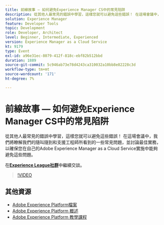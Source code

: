 ```yaml
---
title: 前線故事 — 如何避免Experience Manager CS中的常見陷阱
description: 從其他人最常見的錯誤中學習，這樣您就可以避免這些錯誤！ 在這場會議中，我們將瞭解我們的隨叫隨到和支援工程師所看到的一些常見問題，並討論最佳實務，以確保您在自己的Adobe Experience Manager as a Cloud Service實施中能夠避免這些問題。
solution: Experience Manager
feature: Developer Tools
topic: Development
role: Developer, Architect
level: Beginner, Intermediate, Experienced
version: Experience Manager as a Cloud Service
kt: 9179
type: Event
exl-id: a96e31ec-8079-412f-818c-ebf82b512bbd
duration: 1889
source-git-commit: 5c946ab73e78d4243ca310032a10bb8e82228c3d
workflow-type: tm+mt
source-wordcount: '171'
ht-degree: 7%

---
```


# 前線故事 — 如何避免Experience Manager CS中的常見陷阱

從其他人最常見的錯誤中學習，這樣您就可以避免這些錯誤！ 在這場會議中，我們將瞭解我們的隨叫隨到和支援工程師所看到的一些常見問題，並討論最佳實務，以確保您在自己的Adobe Experience Manager as a Cloud Service實施中能夠避免這些問題。

在&#x200B;**[Experience League社群](https://adobe.ly/3kLQK3j)**&#x200B;中繼續交談。

>[!VIDEO](https://video.tv.adobe.com/v/337852/?quality=12&learn=on&hidetitle=true)

## 其他資源

- [Adobe Experience Platform檔案](https://experienceleague.adobe.com/docs/experience-platform.html?lang=zh-Hant)
- [Adobe Experience Platform 概述](https://experienceleague.adobe.com/docs/experience-platform/landing/home.html?lang=zh-Hant)
- [Adobe Experience Platform 教學課程](https://experienceleague.adobe.com/docs/platform-learn/tutorials/overview.html?lang=zh-Hant)
